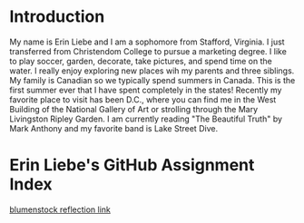 # Introduction

My name is Erin Liebe and I am a sophomore from Stafford, Virginia. I just transferred from Christendom College to pursue a marketing degree. I like to play soccer, garden, decorate, take pictures, and spend time on the water. I really enjoy exploring new places wih my parents and three siblings. My family is Canadian so we typically spend summers in Canada. This is the first summer ever that I have spent completely in the states! Recently my favorite place to visit has been D.C., where you can find me in the West Building of the National Gallery of Art or strolling through the Mary Livingston Ripley Garden. I am currently reading "The Beautiful Truth" by Mark Anthony and my favorite band is Lake Street Dive.

# Erin Liebe's GitHub Assignment Index

[blumenstock reflection link](blumenstock.md)



